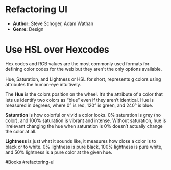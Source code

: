 # Refactoring UI
- **Author:** Steve Schoger, Adam Wathan
- **Genre:** Design

# Use HSL over Hexcodes
Hex codes and RGB values are the most commonly used formats for defining color codes for the web but they aren't the only options available.

Hue, Saturation, and Lightness or HSL for short, represents g colors using attributes the human-eye intuitively.

The **Hue** is the colors position on the wheel. It’s the attribute of a color that lets us identify two colors as “blue” even if they aren’t identical. Hue is measured in degrees, where 0° is red, 120° is green, and 240° is blue.

**Saturation** is how colorful or vivid a color looks. 0% saturation is grey (no color), and 100% saturation is vibrant and intense. Without saturation, hue is irrelevant changing the hue when saturation is 0% doesn’t actually change the color at all.

**Lightness** is just what it sounds like, it measures how close a color is to black or to white. 0% lightness is pure black, 100% lightness is pure white, and 50% lightness is a pure color at the given hue.

#Books #refactoring-ui 

